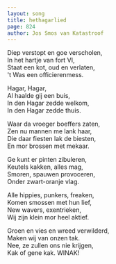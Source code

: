 ```yaml
---
layout: song
title: hethagarlied
page: 824
author: Jos Smos van Katastroof
---
```


Diep verstopt en goe verscholen,  
In het hartje van fort VI,  
Staat een kot, oud en verlaten,  
't Was een officierenmess.  

Hagar, Hagar,  
Al haalde gij een buis,  
In den Hagar zedde welkom,  
In den Hagar zedde thuis.  

Waar da vroeger boeffers zaten,  
Zen nu mannen me lank haar,  
Die daar fiesten lak de biesten,  
En mor brossen met mekaar.  

Ge kunt er pinten zibuleren,  
Keutels kakken, alles mag,  
Smoren, spauwen provoceren,  
Onder zwart-oranje vlag.  

Alle hippies, punkers, freaken,  
Komen smossen met hun lief,  
New wavers, exentrieken,  
Wij zijn klein mor heel aktief.  

Groen en vies en wreed verwilderd,  
Maken wij van onzen tak.  
Nee, ze zullen ons nie krijgen,  
Kak of gene kak. WINAK!  
